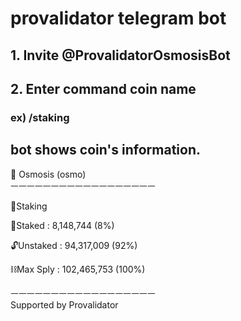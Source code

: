 # provalidator telegram bot

## 1. Invite @ProvalidatorOsmosisBot

## 2. Enter command coin name 

### ex) /staking

## bot shows coin's information.
🧪 Osmosis (osmo)<br>
ㅡㅡㅡㅡㅡㅡㅡㅡㅡㅡㅡㅡㅡㅡㅡㅡㅡㅡ

🥩Staking

🔐Staked : 8,148,744 (8%)

🔓Unstaked : 94,317,009 (92%)

⛓️Max Sply : 102,465,753 (100%)

ㅡㅡㅡㅡㅡㅡㅡㅡㅡㅡㅡㅡㅡㅡㅡㅡㅡㅡ<br>
Supported by Provalidator
